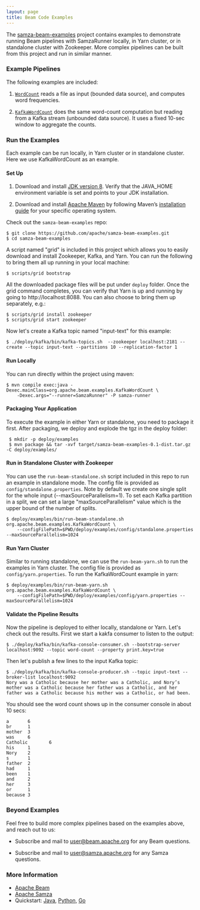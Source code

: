 ```yaml
---
layout: page
title: Beam Code Examples
---
```

<!--
   Licensed to the Apache Software Foundation (ASF) under one or more
   contributor license agreements.  See the NOTICE file distributed with
   this work for additional information regarding copyright ownership.
   The ASF licenses this file to You under the Apache License, Version 2.0
   (the "License"); you may not use this file except in compliance with
   the License.  You may obtain a copy of the License at

       http://www.apache.org/licenses/LICENSE-2.0

   Unless required by applicable law or agreed to in writing, software
   distributed under the License is distributed on an "AS IS" BASIS,
   WITHOUT WARRANTIES OR CONDITIONS OF ANY KIND, either express or implied.
   See the License for the specific language governing permissions and
   limitations under the License.
-->

The [samza-beam-examples](https://github.com/apache/samza-beam-examples) project contains examples to demonstrate running Beam pipelines with SamzaRunner locally, in Yarn cluster, or in standalone cluster with Zookeeper. More complex pipelines can be built from this project and run in similar manner.  

### Example Pipelines
The following examples are included:

1. [`WordCount`](https://github.com/apache/samza-beam-examples/blob/master/src/main/java/org/apache/beam/examples/WordCount.java) reads a file as input (bounded data source), and computes word frequencies. 

2. [`KafkaWordCount`](https://github.com/apache/samza-beam-examples/blob/master/src/main/java/org/apache/beam/examples/KafkaWordCount.java) does the same word-count computation but reading from a Kafka stream (unbounded data source). It uses a fixed 10-sec window to aggregate the counts.

### Run the Examples

Each example can be run locally, in Yarn cluster or in standalone cluster. Here we use KafkaWordCount as an example.

#### Set Up
1. Download and install [JDK version 8](https://www.oracle.com/technetwork/java/javase/downloads/jdk8-downloads-2133151.html). Verify that the JAVA_HOME environment variable is set and points to your JDK installation.

2. Download and install [Apache Maven](http://maven.apache.org/download.cgi) by following Maven’s [installation guide](http://maven.apache.org/install.html) for your specific operating system.

Check out the `samza-beam-examples` repo:

```
$ git clone https://github.com/apache/samza-beam-examples.git
$ cd samza-beam-examples
```

A script named "grid" is included in this project which allows you to easily download and install Zookeeper, Kafka, and Yarn.
You can run the following to bring them all up running in your local machine:

```
$ scripts/grid bootstrap
```

All the downloaded package files will be put under `deploy` folder. Once the grid command completes, 
you can verify that Yarn is up and running by going to http://localhost:8088. You can also choose to
bring them up separately, e.g.:

```
$ scripts/grid install zookeeper
$ scripts/grid start zookeeper
```
Now let's create a Kafka topic named "input-text" for this example:

```
$ ./deploy/kafka/bin/kafka-topics.sh  --zookeeper localhost:2181 --create --topic input-text --partitions 10 --replication-factor 1
```
   
#### Run Locally
You can run directly within the project using maven:

```
$ mvn compile exec:java -Dexec.mainClass=org.apache.beam.examples.KafkaWordCount \
    -Dexec.args="--runner=SamzaRunner" -P samza-runner
```

#### Packaging Your Application
To execute the example in either Yarn or standalone, you need to package it first.
After packaging, we deploy and explode the tgz in the deploy folder:

```
 $ mkdir -p deploy/examples
 $ mvn package && tar -xvf target/samza-beam-examples-0.1-dist.tar.gz -C deploy/examples/
```

#### Run in Standalone Cluster with Zookeeper
You can use the `run-beam-standalone.sh` script included in this repo to run an example
in standalone mode. The config file is provided as `config/standalone.properties`. Note by
default we create one single split for the whole input (--maxSourceParallelism=1). To 
set each Kafka partition in a split, we can set a large "maxSourceParallelism" value which 
is the upper bound of the number of splits.

```
$ deploy/examples/bin/run-beam-standalone.sh org.apache.beam.examples.KafkaWordCount \
    --configFilePath=$PWD/deploy/examples/config/standalone.properties --maxSourceParallelism=1024
```

#### Run Yarn Cluster
Similar to running standalone, we can use the `run-beam-yarn.sh` to run the examples
in Yarn cluster. The config file is provided as `config/yarn.properties`. To run the 
KafkaWordCount example in yarn:

```
$ deploy/examples/bin/run-beam-yarn.sh org.apache.beam.examples.KafkaWordCount \
    --configFilePath=$PWD/deploy/examples/config/yarn.properties --maxSourceParallelism=1024
```

#### Validate the Pipeline Results
Now the pipeline is deployed to either locally, standalone or Yarn. Let's check out the results. First we start a kakfa consumer to listen to the output:

```
$ ./deploy/kafka/bin/kafka-console-consumer.sh --bootstrap-server localhost:9092 --topic word-count --property print.key=true
```

Then let's publish a few lines to the input Kafka topic:

```
$ ./deploy/kafka/bin/kafka-console-producer.sh --topic input-text --broker-list localhost:9092
Nory was a Catholic because her mother was a Catholic, and Nory’s mother was a Catholic because her father was a Catholic, and her father was a Catholic because his mother was a Catholic, or had been.
```

You should see the word count shows up in the consumer console in about 10 secs:

```
a       6
br      1
mother  3
was     6
Catholic        6
his     1
Nory    2
s       1
father  2
had     1
been    1
and     2
her     3
or      1
because 3
```

### Beyond Examples
Feel free to build more complex pipelines based on the examples above, and reach out to us:

* Subscribe and mail to [user@beam.apache.org](mailto:user@beam.apache.org) for any Beam questions.

* Subscribe and mail to [user@samza.apache.org](mailto:user@samza.apache.org) for any Samza questions.

### More Information

* [Apache Beam](http://beam.apache.org)
* [Apache Samza](https://samza.apache.org/)
* Quickstart: [Java](https://beam.apache.org/get-started/quickstart-java), [Python](https://beam.apache.org/get-started/quickstart-py), [Go](https://beam.apache.org/get-started/quickstart-go)